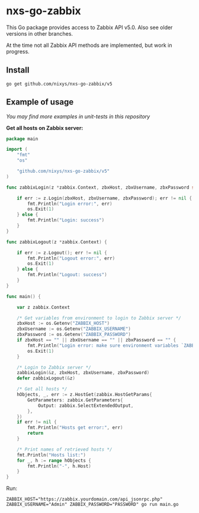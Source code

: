 # nxs-go-zabbix

This Go package provides access to Zabbix API v5.0.
Also see older versions in other branches.

At the time not all Zabbix API methods are implemented, but work in progress.

## Install

```
go get github.com/nixys/nxs-go-zabbix/v5
```

## Example of usage

*You may find more examples in unit-tests in this repository*

**Get all hosts on Zabbix server:**

```go
package main

import (
	"fmt"
	"os"

	"github.com/nixys/nxs-go-zabbix/v5"
)

func zabbixLogin(z *zabbix.Context, zbxHost, zbxUsername, zbxPassword string) {

	if err := z.Login(zbxHost, zbxUsername, zbxPassword); err != nil {
		fmt.Println("Login error:", err)
		os.Exit(1)
	} else {
		fmt.Println("Login: success")
	}
}

func zabbixLogout(z *zabbix.Context) {

	if err := z.Logout(); err != nil {
		fmt.Println("Logout error:", err)
		os.Exit(1)
	} else {
		fmt.Println("Logout: success")
	}
}

func main() {

	var z zabbix.Context

	/* Get variables from environment to login to Zabbix server */
	zbxHost := os.Getenv("ZABBIX_HOST")
	zbxUsername := os.Getenv("ZABBIX_USERNAME")
	zbxPassword := os.Getenv("ZABBIX_PASSWORD")
	if zbxHost == "" || zbxUsername == "" || zbxPassword == "" {
		fmt.Println("Login error: make sure environment variables `ZABBIX_HOST`, `ZABBIX_USERNAME` and `ZABBIX_PASSWORD` are defined")
		os.Exit(1)
	}

	/* Login to Zabbix server */
	zabbixLogin(&z, zbxHost, zbxUsername, zbxPassword)
	defer zabbixLogout(&z)

	/* Get all hosts */
	hObjects, _, err := z.HostGet(zabbix.HostGetParams{
		GetParameters: zabbix.GetParameters{
			Output: zabbix.SelectExtendedOutput,
		},
	})
	if err != nil {
		fmt.Println("Hosts get error:", err)
		return
	}

	/* Print names of retrieved hosts */
	fmt.Println("Hosts list:")
	for _, h := range hObjects {
		fmt.Println("-", h.Host)
	}
}
```

Run:

```
ZABBIX_HOST="https://zabbix.yourdomain.com/api_jsonrpc.php" ZABBIX_USERNAME="Admin" ZABBIX_PASSWORD="PASSWORD" go run main.go
```
